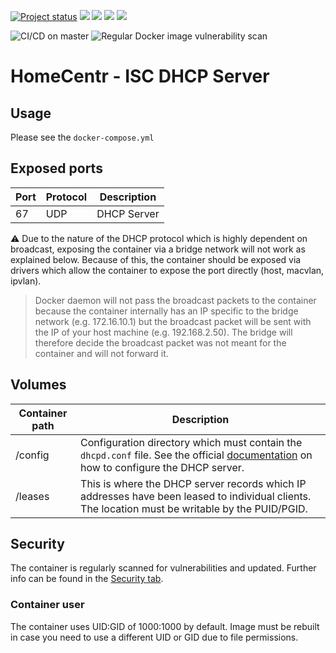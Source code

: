 [![Project status](https://badgen.net/badge/project%20status/stable%20%26%20actively%20maintaned?color=green)](https://github.com/homecentr/docker-dhcp/graphs/commit-activity) [![](https://badgen.net/github/label-issues/homecentr/docker-dhcp/bug?label=open%20bugs&color=green)](https://github.com/homecentr/docker-dhcp/labels/bug) [![](https://badgen.net/github/release/homecentr/docker-dhcp)](https://hub.docker.com/repository/docker/homecentr/dhcp)
[![](https://badgen.net/docker/pulls/homecentr/dhcp)](https://hub.docker.com/repository/docker/homecentr/dhcp) 
[![](https://badgen.net/docker/size/homecentr/dhcp)](https://hub.docker.com/repository/docker/homecentr/dhcp)

![CI/CD on master](https://github.com/homecentr/docker-dhcp/workflows/CI/CD%20on%20master/badge.svg)
![Regular Docker image vulnerability scan](https://github.com/homecentr/docker-dhcp/workflows/Regular%20Docker%20image%20vulnerability%20scan/badge.svg)


# HomeCentr - ISC DHCP Server


## Usage

Please see the `docker-compose.yml`

## Exposed ports

| Port | Protocol | Description |
|------|------|-------------|
| 67 | UDP | DHCP Server |

:warning: Due to the nature of the DHCP protocol which is highly dependent on broadcast, exposing the container via a bridge network will not work as explained below. Because of this, the container should be exposed via drivers which allow the container to expose the port directly (host, macvlan, ipvlan).

> Docker daemon will not pass the broadcast packets to the container because the container internally has an IP specific to the bridge network (e.g. 172.16.10.1) but the broadcast packet will be sent with the IP of your host machine (e.g. 192.168.2.50). The bridge will therefore decide the broadcast packet was not meant for the container and will not forward it.

## Volumes

| Container path | Description |
|------------|---------------|
| /config | Configuration directory which must contain the `dhcpd.conf` file. See the official [documentation](https://kb.isc.org/docs/aa-00502) on how to configure the DHCP server. |
| /leases | This is where the DHCP server records which IP addresses have been leased to individual clients. The location must be writable by the PUID/PGID. |

## Security
The container is regularly scanned for vulnerabilities and updated. Further info can be found in the [Security tab](https://github.com/homecentr/docker-dhcp/security).

### Container user
The container uses UID:GID of 1000:1000 by default. Image must be rebuilt in case you need to use a different UID or GID due to file permissions.